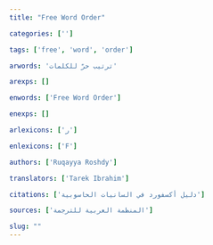 ```yaml
---
title: "Free Word Order"

categories: ['']

tags: ['free', 'word', 'order']

arwords: 'ترتيب حرّ للكلمات'

arexps: []

enwords: ['Free Word Order']

enexps: []

arlexicons: ['ر']

enlexicons: ['F']

authors: ['Ruqayya Roshdy']

translators: ['Tarek Ibrahim']

citations: ['دليل أكسفورد في السانيات الحاسوبية']

sources: ['المنظمة العربية للترجمة']

slug: ""
---
```

